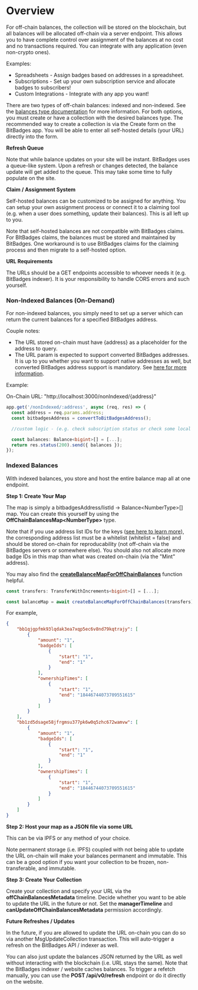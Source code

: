 # Overview

For off-chain balances, the collection will be stored on the blockchain, but all balances will be allocated off-chain via a server endpoint. This allows you to have complete control over assignment of the balances at no cost and no transactions required. You can integrate with any application (even non-crypto ones).

Examples:

* Spreadsheets - Assign badges based on addresses in a spreadsheet.
* Subscriptions - Set up your own subscription service and allocate badges to subscribers!
* Custom Integrations - Integrate with any app you want!

There are two types of off-chain balances: indexed and non-indexed. See the [balances type documentation](../core-concepts/balances-transfers/balance-types.md) for more information. For both options, you must create or have a collection with the desired balances type. The recommended way to create a collection is via the Create form on the BitBadges app. You will be able to enter all self-hosted details (your URL) directly into the form.

**Refresh Queue**

Note that while balance updates on your site will be instant. BitBadges uses a queue-like system. Upon a refresh or changes detected, the balance update will get added to the queue. This may take some time to fully populate on the site.

**Claim / Assignment System**

Self-hosted balances can be customized to be assigned for anything. You can setup your own assignment process or connect it to a claiming tool (e.g. when a user does something, update their balances). This is all left up to you.

Note that self-hosted balances are not compatible with BitBadges claims. For BItBadges claims, the balances must be stored and maintained by BitBadges. One workaround is to use BitBadges claims for the claiming process and then migrate to a self-hosted option.

**URL Requirements**

The URLs should be a GET endpoints accessible to whoever needs it (e.g. BitBadges indexer). It is your responsibility to handle CORS errors and such yourself.

### Non-Indexed Balances (On-Demand)

For non-indexed balances, you simply need to set up a server which can return the current balances for a specified BitBadges address.

Couple notes:

* The URL stored on-chain must have {address} as a placeholder for the address to query.
* The URL param is expected to support converted BitBadges addresses. It is up to you whether you want to support native addresses as well, but converted BitBadges address support is mandatory. See [here for more information](../accounts.md).

Example:

On-Chain URL: "http://localhost:3000/nonIndexed/{address}"

```typescript
app.get('/nonIndexed/:address', async (req, res) => {
  const address = req.params.address;
  const bitbadgesAddress = convertToBitBadgesAddress();

  //custom logic - (e.g. check subscription status or check some local DB value)

  const balances: Balance<bigint>[] = [...];
  return res.status(200).send({ balances });
});
```

### Indexed Balances

With indexed balances, you store and host the entire balance map all at one endpoint.

**Step 1: Create Your Map**

The map is simply a bitbadgesAddress/listId -> Balance\<NumberType>\[] map. You can create this yourself by using the **OffChainBalancesMap\<NumberType>** type.

Note that if you use address list IDs for the keys ([see here to learn more](../core-concepts/address-lists-lists.md)), the corresponding address list must be a whitelist (whitelist = false) and should be stored on-chain for reproducability (not off-chain via the BitBadges servers or somewhere else). You should also not allocate more badge IDs in this map than what was created on-chain (via the "Mint" address).

You may also find the [**createBalanceMapForOffChainBalances**](https://bitbadges.github.io/bitbadgesjs/packages/bitbadgesjs-sdk/docs/functions/createBalanceMapForOffChainBalances.html) function helpful.

```typescript
const transfers: TransferWithIncrements<bigint>[] = [...];

const balanceMap = await createBalanceMapForOffChainBalances(transfers);
```

For example,

```json
{
    "bb1qjgpfmk93lqdak3ea7xqp5ec6v8nd79kqtrajy": [
        {
            "amount": "1",
            "badgeIds": [
                {
                    "start": "1",
                    "end": "1"
                }
            ],
            "ownershipTimes": [
                {
                    "start": "1",
                    "end": "18446744073709551615"
                }
            ]
        }
    ],
    "bb1zd5dsage58jfrgmsu377pk6w0q5zhc672wamvw": [
        {
            "amount": "1",
            "badgeIds": [
                {
                    "start": "1",
                    "end": "1"
                }
            ],
            "ownershipTimes": [
                {
                    "start": "1",
                    "end": "18446744073709551615"
                }
            ]
        }
    ]
}
```

**Step 2: Host your map as a JSON file via some URL**

This can be via IPFS or any method of your choice.

Note permanent storage (i.e. IPFS) coupled with not being able to update the URL on-chain will make your balances permanent and immutable. This can be a good option if you want your collection to be frozen, non-transferable, and immutable.

**Step 3: Create Your Collection**

Create your collection and specify your URL via the **offChainBalancesMetadata** timeline. Decide whether you want to be able to update the URL in the future or not. Set the **managerTimeline** and **canUpdateOffChainBalancesMetadata** permission accordingly.

**Future Refreshes / Updates**

In the future, if you are allowed to update the URL on-chain you can do so via another MsgUpdateCollection transaction. This will auto-trigger a refresh on the BitBadges API / indexer as well.

You can also just update the balances JSON returned by the URL as well without interacting with the blockchain (i.e. URL stays the same). Note that the BitBadges indexer / website caches balances. To trigger a refetch manually, you can use the **POST /api/v0/refresh** endpoint or do it directly on the website.
